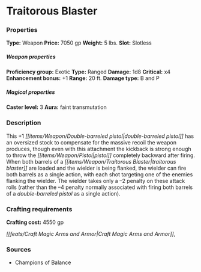﻿---
Title: "Traitorous Blaster"
Type: "Weapon"
Price: "7050 gp"
Weight: "5 lbs."
Slot: "Slotless"
Proficiency group: "Exotic"
Weapon properties Type: "Ranged"
Damage: "1d8"
Critical: "x4"
Enhancement bonus: "+1"
Range: "20 ft."
Damage type: "B and P"
Caster level: "3"
Aura: "faint transmutation"
Description: |
  "This _+1 double-barreled pistol_ has an oversized stock to compensate for the massive recoil the weapon produces, though even with this attachment the kickback is strong enough to throw the pistol completely backward after firing. When both barrels of a _traitorous blaster_ are loaded and the wielder is being flanked, the wielder can fire both barrels as a single action, with each shot targeting one of the enemies flanking the wielder. The wielder takes only a –2 penalty on these attack rolls (rather than the –4 penalty normally associated with firing both barrels of a double-barreled pistol as a single action)."
Crafting cost: "4550 gp"
Sources: "['Champions of Balance']"
---

# Traitorous Blaster

### Properties

**Type:** Weapon **Price:** 7050 gp **Weight:** 5 lbs. **Slot:** Slotless

##### Weapon properties

**Proficiency group:** Exotic **Type:** Ranged **Damage:** 1d8 **Critical:** x4 **Enhancement bonus:** +1 **Range:** 20 ft. **Damage type:** B and P

##### Magical properties

**Caster level:** 3 **Aura:** faint transmutation

### Description

This +1 _[[items/Weapon/Double-barreled pistol|double-barreled pistol]]_ has an oversized stock to compensate for the massive recoil the weapon produces, though even with this attachment the kickback is strong enough to throw the _[[items/Weapon/Pistol|pistol]]_ completely backward after firing. When both barrels of a _[[items/Weapon/Traitorous Blaster|traitorous blaster]]_ are loaded and the wielder is being flanked, the wielder can fire both barrels as a single action, with each shot targeting one of the enemies flanking the wielder. The wielder takes only a –2 penalty on these attack rolls (rather than the –4 penalty normally associated with firing both barrels of a _double-barreled pistol_ as a single action).

### Crafting requirements

**Crafting cost:** 4550 gp

_[[feats/Craft Magic Arms and Armor|Craft Magic Arms and Armor]]_,

### Sources

* Champions of Balance